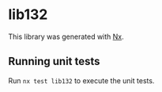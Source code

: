 # lib132

This library was generated with [Nx](https://nx.dev).

## Running unit tests

Run `nx test lib132` to execute the unit tests.
